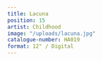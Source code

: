 ```yaml
---
title: Lacuna
position: 15
artist: Childhood
image: "/uploads/lacuna.jpg"
catalogue-number: HA019
format: 12" / Digital
---
```


